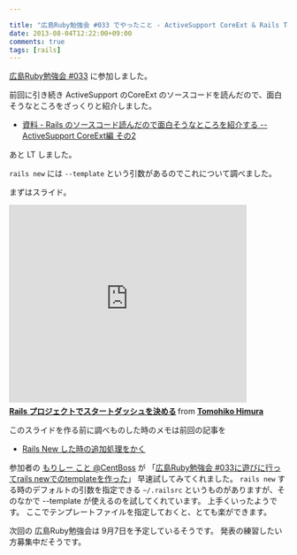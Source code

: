 ```yaml
---

title: "広島Ruby勉強会 #033 でやったこと - ActiveSupport CoreExt & Rails Template"
date: 2013-08-04T12:22:00+09:00
comments: true
tags: [rails]
---
```


[広島Ruby勉強会 #033](http://partake.in/events/9dacdbfc-8acf-4968-a0eb-5327a6937b7d) に参加しました。

前回に引き続き ActiveSupport のCoreExt のソースコードを読んだので、面白そうなところをざっくりと紹介しました。

* [資料 - Rails のソースコード読んだので面白そうなところを紹介する -- ActiveSupport CoreExt編 その2](http://railsdoc.eiel.info/hiroshimarb/33/)


あと LT しました。

`rails new` には `--template` という引数があるのでこれについて調べました。

まずはスライド。

<iframe src="http://www.slideshare.net/slideshow/embed_code/24887855" width="427" height="356" frameborder="0" marginwidth="0" marginheight="0" scrolling="no" style="border:1px solid #CCC;border-width:1px 1px 0;margin-bottom:5px" allowfullscreen webkitallowfullscreen mozallowfullscreen> </iframe> <div style="margin-bottom:5px"> <strong> <a href="http://www.slideshare.net/TomohikoHimura/rails-template" title="Rails プロジェクトでスタートダッシュを決める" target="_blank">Rails プロジェクトでスタートダッシュを決める</a> </strong> from <strong><a href="http://www.slideshare.net/TomohikoHimura" target="_blank">Tomohiko Himura</a></strong> </div>

このスライドを作る前に調べものした時のメモは前回の記事を

* [Rails New した時の追加処理をかく](/blog/2013/08/03/rails-new-template/)

参加者の [もりしー こと @CentBoss](https://twitter.com/CentBoss) が 「[広島Ruby勉強会 #033に遊びに行ってrails newでのtemplateを作った](http://blog.mori-theta.net/?p=238)」 早速試してみてくれました。
`rails new` する時のデフォルトの引数を指定できる `~/.railsrc` というものがありますが、そのなかで --template が使えるのを試してくれています。
上手くいったようです。
ここでテンプレートファイルを指定しておくと、とても楽ができます。

次回の 広島Ruby勉強会は 9月7日を予定しているそうです。
発表の練習したい方募集中だそうです。
